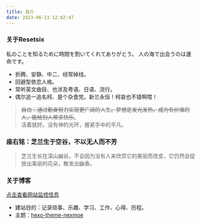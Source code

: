 ```yaml
---
title: 自介
date: 2023-06-23 12:02:47
---
```


### 关于Resetsix

私のことを知るために時間を割いてくれてありがとう。 人の海で出会うのは運命です。

- 折腾、安静、中二、经常掉线。
- 回避型依恋人格。
- 常听英文曲目、也涉及粤语、日语、流行。
- 偶尔追一追名柯、是个杂食党。新兰永恒！柯哀也不错啊喂！

> ~~自由：通过勤奋努力实现更广阔的人生。梦想是发光发热，成为有价值的人，能给别人带来快乐~~。  
> 活着就好。没有神的光环，握紧手中的平凡。

### 座右铭：芝兰生于空谷，不以无人而不芳

> 芝兰生长在深山幽谷，不会因为没有人来欣赏它的美丽而改变，它仍然会绽放出美丽的花朵，散发出幽香。


### 关于博客

[点击查看网站监控信息](https://monitor.resetsix.cn/status/dashboard)

- 建站目的：记录琐事、乐趣、学习、工作、心得、历程。
- 主题：[hexo-theme-nexmoe](https://github.com/theme-nexmoe/hexo-theme-nexmoe)
